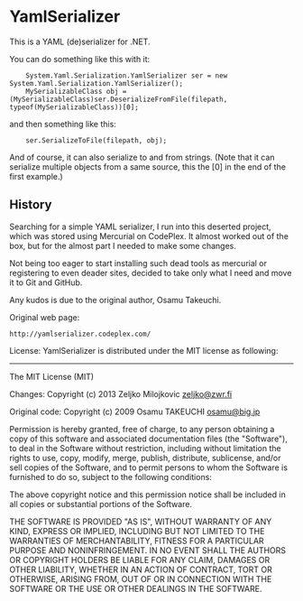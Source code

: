 # YamlSerializer 

This is a YAML (de)serializer for .NET.

You can do something like this with it:

        System.Yaml.Serialization.YamlSerializer ser = new System.Yaml.Serialization.YamlSerializer();
        MySerializableClass obj = (MySerializableClass)ser.DeserializeFromFile(filepath, typeof(MySerializableClass))[0];

and then something like this:

        ser.SerializeToFile(filepath, obj);

And of course, it can also serialize to and from strings. (Note that it can 
serialize multiple objects from a same source, this the [0] in the end of the 
first example.)

## History

Searching for a simple YAML serializer, I run into this deserted project,
which was stored using Mercurial on CodePlex. It almost worked out of the box,
but for the almost part I needed to make some changes.

Not being too eager to start installing such dead tools as mercurial or 
registering to even deader sites, decided to take only what I need and move
it to Git and GitHub.

Any kudos is due to the original author, Osamu Takeuchi.

Original web page:

	http://yamlserializer.codeplex.com/

License:
	YamlSerializer is distributed under the MIT license as following:

---
The MIT License (MIT)

Changes: Copyright (c) 2013 Zeljko Milojkovic <zeljko@zwr.fi>

Original code: Copyright (c) 2009 Osamu TAKEUCHI <osamu@big.jp>

Permission is hereby granted, free of charge, to any person obtaining a copy of 
this software and associated documentation files (the "Software"), to deal in the 
Software without restriction, including without limitation the rights to use, copy, 
modify, merge, publish, distribute, sublicense, and/or sell copies of the Software, 
and to permit persons to whom the Software is furnished to do so, subject to the 
following conditions:

The above copyright notice and this permission notice shall be included in all 
copies or substantial portions of the Software.

THE SOFTWARE IS PROVIDED "AS IS", WITHOUT WARRANTY OF ANY KIND, EXPRESS OR IMPLIED, 
INCLUDING BUT NOT LIMITED TO THE WARRANTIES OF MERCHANTABILITY, FITNESS FOR A 
PARTICULAR PURPOSE AND NONINFRINGEMENT. IN NO EVENT SHALL THE AUTHORS OR COPYRIGHT 
HOLDERS BE LIABLE FOR ANY CLAIM, DAMAGES OR OTHER LIABILITY, WHETHER IN AN ACTION OF 
CONTRACT, TORT OR OTHERWISE, ARISING FROM, OUT OF OR IN CONNECTION WITH THE SOFTWARE 
OR THE USE OR OTHER DEALINGS IN THE SOFTWARE.

